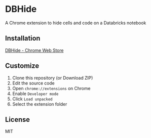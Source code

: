 # DBHide

A Chrome extension to hide cells and code on a Databricks notebook

## Installation

[DBHide - Chrome Web Store](https://chrome.google.com/webstore/detail/dbhide/npkdkpcefihbicjhbhjpldehnenlkmpb)

## Customize

1. Clone this repository (or Download ZIP)
1. Edit the source code
1. Open `chrome://extensions` on Chrome
1. Enable `Developer mode`
1. Click `Load unpacked`
1. Select the extension folder

## License

MIT

